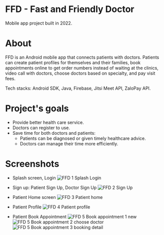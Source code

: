 # FFD - Fast and Friendly Doctor
Mobile app project built in 2022.

# About
FFD is an Android mobile app that connects patients with doctors. Patients can create patient profiles for themselves and their families, book appointments online to get order numbers instead of waiting at the clinics, video call with doctors, choose doctors based on specialty, and pay visit fees.

Tech stacks: Android SDK, Java, Firebase, Jitsi Meet API, ZaloPay API.

# Project's goals
* Provide better health care service. 
* Doctors can register to use.
* Save time for both doctors and patients: 
    * Patients can be diagnosed or given timely healthcare advice.
    * Doctors can manage their time more efficiently. 
# Screenshots
* Splash screen, Login
![FFD 1 Splash Login](https://github.com/user-attachments/assets/240e0644-9271-4ea5-9658-6a9c91480ac6)

* Sign up: Patient Sign Up, Doctor Sign Up
![FFD 2 Sign Up](https://github.com/user-attachments/assets/9463ea05-e8ba-4881-a4ac-cb4fd9611bf3)

* Patient Home screen
![FFD 3 Patient home](https://github.com/user-attachments/assets/9ebed505-d09c-4ddc-b366-b044740c22fc)

* Patient Profile
![FFD 4 Patient profile](https://github.com/user-attachments/assets/b9d11960-2d3b-47c2-bb8c-c9d797bb8007)

* Patient Book Appointment
![FFD 5 Book appointment 1 new](https://github.com/user-attachments/assets/05c90ec2-02ff-41b2-9313-4400f8c9ce16)
![FFD 5 Book appointment 2 choose doctor](https://github.com/user-attachments/assets/06d19848-48b7-437b-97fb-5be4b0cc4444)
![FFD 5 Book appointment 3 booking detail](https://github.com/user-attachments/assets/ab4352e9-384f-4b52-a7d3-330afbd09599)
